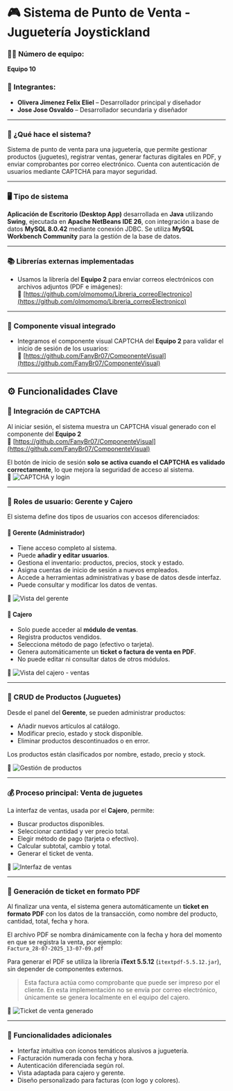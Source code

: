 # 🎮 Sistema de Punto de Venta - Juguetería Joystickland

### 🧑‍💻 Número de equipo:
**Equipo 10**

### 👥 Integrantes:
- **Olivera Jimenez Felix Eliel** – Desarrollador principal y diseñador
- **Jose Jose Osvaldo** – Desarrollador secundaria y diseñador
---

### 🧾 ¿Qué hace el sistema?

Sistema de punto de venta para una juguetería, que permite gestionar productos (juguetes), registrar ventas, generar facturas digitales en PDF, y enviar comprobantes por correo electrónico. Cuenta con autenticación de usuarios mediante CAPTCHA para mayor seguridad.

---

### 🖥️ Tipo de sistema

**Aplicación de Escritorio (Desktop App)** desarrollada en **Java** utilizando **Swing**, ejecutada en **Apache NetBeans IDE 26**, con integración a base de datos **MySQL 8.0.42** mediante conexión JDBC. Se utiliza **MySQL Workbench Community** para la gestión de la base de datos.

---

### 📚 Librerías externas implementadas

- Usamos la librería del **Equipo 2** para enviar correos electrónicos con archivos adjuntos (PDF e imágenes):  
  🔗 [https://github.com/olmomomo/Libreria_correoElectronico](https://github.com/olmomomo/Libreria_correoElectronico)

---

### 🧩 Componente visual integrado

- Integramos el componente visual CAPTCHA del **Equipo 2** para validar el inicio de sesión de los usuarios:  
  🔗 [https://github.com/FanyBr07/ComponenteVisual](https://github.com/FanyBr07/ComponenteVisual)

---
## ⚙️ Funcionalidades Clave

### 🔐 Integración de CAPTCHA

Al iniciar sesión, el sistema muestra un CAPTCHA visual generado con el componente del **Equipo 2**  
🔗 [https://github.com/FanyBr07/ComponenteVisual](https://github.com/FanyBr07/ComponenteVisual)

El botón de inicio de sesión **solo se activa cuando el CAPTCHA es validado correctamente**, lo que mejora la seguridad de acceso al sistema.  
📸 ![CAPTCHA y login](<img width="518" height="655" alt="Vista Sesion" src="https://github.com/user-attachments/assets/f5a31996-cd64-4125-a5e5-eecfbfe84c76" />
)

---

### 👥 Roles de usuario: Gerente y Cajero

El sistema define dos tipos de usuarios con accesos diferenciados:

#### 👔 Gerente (Administrador)
- Tiene acceso completo al sistema.
- Puede **añadir y editar usuarios**.
- Gestiona el inventario: productos, precios, stock y estado.
- Asigna cuentas de inicio de sesión a nuevos empleados.
- Accede a herramientas administrativas y base de datos desde interfaz.
- Puede consultar y modificar los datos de ventas.

📸 ![Vista del gerente](img/mysql-productos.png)

#### 💼 Cajero
- Solo puede acceder al **módulo de ventas**.
- Registra productos vendidos.
- Selecciona método de pago (efectivo o tarjeta).
- Genera automáticamente un **ticket o factura de venta en PDF**.
- No puede editar ni consultar datos de otros módulos.

📸 ![Vista del cajero - ventas](img/interfaz-ventas.png)

---

### 🧸 CRUD de Productos (Juguetes)

Desde el panel del **Gerente**, se pueden administrar productos:

- Añadir nuevos artículos al catálogo.
- Modificar precio, estado y stock disponible.
- Eliminar productos descontinuados o en error.

Los productos están clasificados por nombre, estado, precio y stock.

📸 ![Gestión de productos](img/mysql-productos.png)

---

### 💰 Proceso principal: Venta de juguetes

La interfaz de ventas, usada por el **Cajero**, permite:

- Buscar productos disponibles.
- Seleccionar cantidad y ver precio total.
- Elegir método de pago (tarjeta o efectivo).
- Calcular subtotal, cambio y total.
- Generar el ticket de venta.

📸 ![Interfaz de ventas](img/interfaz-ventas.png)

---

### 📧 Generación de ticket en formato PDF

Al finalizar una venta, el sistema genera automáticamente un **ticket en formato PDF** con los datos de la transacción, como nombre del producto, cantidad, total, fecha y hora.

El archivo PDF se nombra dinámicamente con la fecha y hora del momento en que se registra la venta, por ejemplo:  
`Factura_28-07-2025_13-07-09.pdf`

Para generar el PDF se utiliza la librería **iText 5.5.12** (`itextpdf-5.5.12.jar`), sin depender de componentes externos.

> Esta factura actúa como comprobante que puede ser impreso por el cliente. En esta implementación no se envía por correo electrónico, únicamente se genera localmente en el equipo del cajero.

📸 ![Ticket de venta generado](img/ticket-generado.png)

---

### 🌟 Funcionalidades adicionales

- Interfaz intuitiva con íconos temáticos alusivos a juguetería.
- Facturación numerada con fecha y hora.
- Autenticación diferenciada según rol.
- Vista adaptada para cajero y gerente.
- Diseño personalizado para facturas (con logo y colores).

